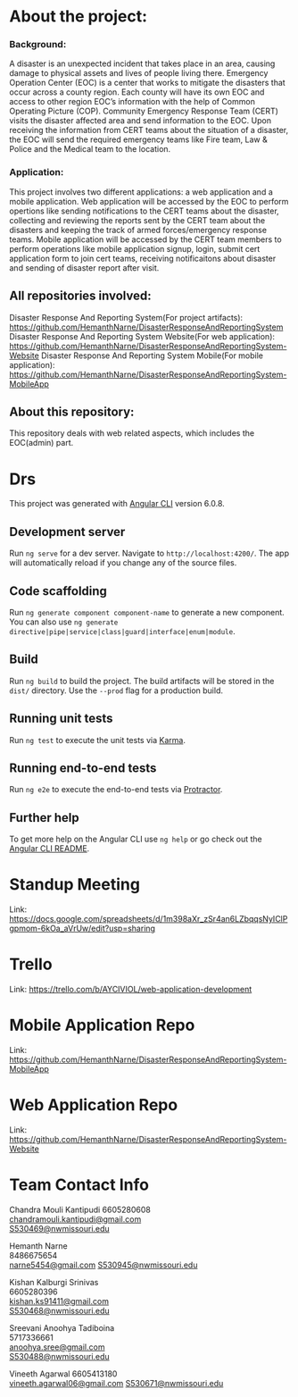 # About the project:  
### Background:  
A disaster is an unexpected incident that takes place in an area, causing damage to physical assets and lives of people living there. 
Emergency Operation Center (EOC) is a center that works to mitigate the disasters that occur across a county region. Each county will have
its own EOC and access to other region EOC’s information with the help of Common Operating Picture (COP). 
Community Emergency Response Team (CERT) visits the disaster affected area and send information to the EOC. Upon receiving the information 
from CERT teams about the situation of a disaster, the EOC will send the required emergency teams like Fire team, Law & Police and 
the Medical team to the location.   
  
### Application:
This project involves two different applications: a web application and a mobile application. Web application will be accessed by the EOC
to perform opertions like sending notifications to the CERT teams about the disaster, collecting and reviewing the reports sent by the CERT 
team about the disasters and keeping the track of armed forces/emergency response teams. Mobile application will be accessed by the CERT 
team members to perform operations like mobile application signup, login, submit cert application form to join cert teams, receiving 
notificaitons about disaster and sending of disaster report after visit.

## All repositories involved:  
Disaster Response And Reporting System(For project artifacts):  https://github.com/HemanthNarne/DisasterResponseAndReportingSystem
Disaster Response And Reporting System Website(For web application):  https://github.com/HemanthNarne/DisasterResponseAndReportingSystem-Website
Disaster Response And Reporting System Mobile(For mobile application):    https://github.com/HemanthNarne/DisasterResponseAndReportingSystem-MobileApp

## About this repository:
  This repository deals with web related aspects, which includes the EOC(admin) part. 
  
## 

# Drs

This project was generated with [Angular CLI](https://github.com/angular/angular-cli) version 6.0.8.

## Development server

Run `ng serve` for a dev server. Navigate to `http://localhost:4200/`. The app will automatically reload if you change any of the source files.

## Code scaffolding

Run `ng generate component component-name` to generate a new component. You can also use `ng generate directive|pipe|service|class|guard|interface|enum|module`.

## Build

Run `ng build` to build the project. The build artifacts will be stored in the `dist/` directory. Use the `--prod` flag for a production build.

## Running unit tests

Run `ng test` to execute the unit tests via [Karma](https://karma-runner.github.io).

## Running end-to-end tests

Run `ng e2e` to execute the end-to-end tests via [Protractor](http://www.protractortest.org/).

## Further help

To get more help on the Angular CLI use `ng help` or go check out the [Angular CLI README](https://github.com/angular/angular-cli/blob/master/README.md).

# Standup Meeting
Link: https://docs.google.com/spreadsheets/d/1m398aXr_zSr4an6LZbqqsNyIClPgpmom-6kOa_aVrUw/edit?usp=sharing

# Trello
Link: https://trello.com/b/AYCIVIOL/web-application-development

# Mobile Application Repo
Link: https://github.com/HemanthNarne/DisasterResponseAndReportingSystem-MobileApp

# Web Application Repo
Link: https://github.com/HemanthNarne/DisasterResponseAndReportingSystem-Website

# Team Contact Info

Chandra Mouli Kantipudi	
6605280608	
chandramouli.kantipudi@gmail.com	
S530469@nwmissouri.edu

Hemanth Narne	
8486675654	
narne5454@gmail.com	
S530945@nwmissouri.edu

Kishan Kalburgi Srinivas	
6605280396	
kishan.ks91411@gmail.com	
S530468@nwmissouri.edu

Sreevani Anoohya Tadiboina	
5717336661	
anoohya.sree@gmail.com	
S530488@nwmissouri.edu

Vineeth Agarwal	
6605413180	
vineeth.agarwal06@gmail.com	
S530671@nwmissouri.edu

